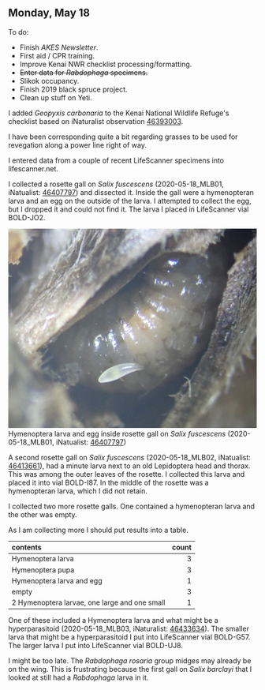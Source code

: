 
## Monday, May 18

To do:

* Finish *AKES Newsletter*.
* First aid / CPR training.
* Improve Kenai NWR checklist processing/formatting.
* ~~Enter data for *Rabdophaga* specimens.~~
* Slikok occupancy.
* Finish 2019 black spruce project.
* Clean up stuff on Yeti.

I added *Geopyxis carbonaria* to the Kenai National Wildlife Refuge's checklist based on iNaturalist observation [46393003](https://www.inaturalist.org/observations/46393003).

I have been corresponding quite a bit regarding grasses to be used for revegation along a power line right of way.

I entered data from a couple of recent LifeScanner specimens into lifescanner.net.

I collected a rosette gall on *Salix fuscescens* (2020-05-18_MLB01, iNatualist: [46407797](https://www.inaturalist.org/observations/46407797)) and dissected it. Inside the gall were a hymenopteran larva and an egg on the outside of the larva. I attempted to collect the egg, but I dropped it and could not find it. The larva I placed in LifeScanner vial BOLD-JO2.

![Hymenoptera larva and egg inside rosette gall on *Salix fuscescens* (2020-05-18_MLB01, iNatualist: [46407797](https://www.inaturalist.org/observations/46407797))](2020-05-18_MLB01_Hymenoptera.jpg)\
Hymenoptera larva and egg inside rosette gall on *Salix fuscescens* (2020-05-18_MLB01, iNatualist: [46407797](https://www.inaturalist.org/observations/46407797))

A second rosette gall on *Salix fuscescens* (2020-05-18_MLB02, iNatualist: [46413661](https://www.inaturalist.org/observations/46413661)), had a minute larva next to an old Lepidoptera head and thorax. This was among the outer leaves of the rosette. I collected this larva and placed it into vial BOLD-I87. In the middle of the rosette was a hymenopteran larva, which I did not retain.

I collected two more rosette galls. One contained a hymenopteran larva and the other was empty.

As I am collecting more I should put results into a table.

contents|count
:---|---:
Hymenoptera larva|3
Hymenoptera pupa|3
Hymenoptera larva and egg|1
empty|3
2 Hymenoptera larvae, one large and one small|1

One of these included a Hymenoptera larva and what might be a hyperparasitoid (2020-05-18_MLB03, iNaturalist: [46433634](https://www.inaturalist.org/observations/46433634)). The smaller larva that might be a hyperparasitoid I put into LifeScanner vial BOLD-G57. The larger larva I put into LifeScanner vial BOLD-UJ8.

I might be too late. The *Rabdophaga rosaria* group midges may already be on the wing. This is frustrating because the first gall on *Salix barclayi* that I looked at still had a *Rabdophaga* larva in it.
